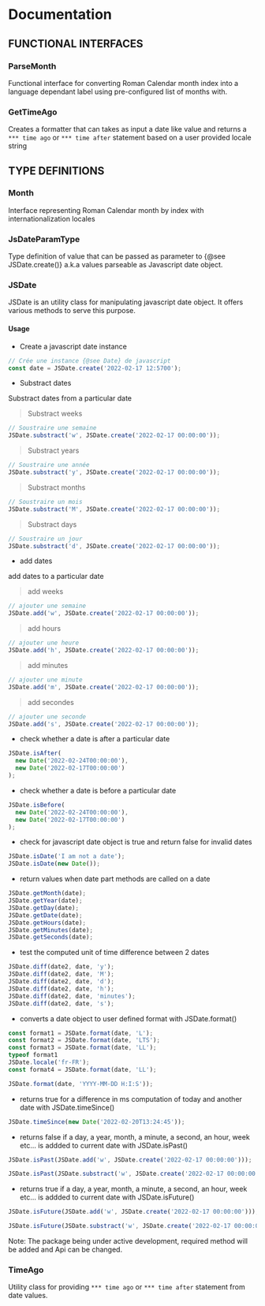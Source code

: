 # Documentation

## FUNCTIONAL INTERFACES

### ParseMonth

Functional interface for converting Roman Calendar month index into a language dependant label using pre-configured list of months with.

### GetTimeAgo

Creates a formatter that can takes as input a date like value and returns a `*** time ago` or `*** time after` statement based on a user provided locale string

## TYPE DEFINITIONS

### Month

Interface representing Roman Calendar month by index
with internationalization locales

### JsDateParamType

Type definition of value that can be passed as parameter to {@see JSDate.create()} a.k.a values parseable as Javascript date object.

### JSDate

JSDate is an utility class for manipulating javascript date object. It offers various
methods to serve this purpose.

#### Usage

- Create a javascript date instance

```ts
// Crée une instance {@see Date} de javascript
const date = JSDate.create('2022-02-17 12:5700');
```

- Substract dates

Substract dates from a particular date

> Substract weeks

```ts
// Soustraire une semaine
JSDate.substract('w', JSDate.create('2022-02-17 00:00:00'));
```

> Substract years

```ts
// Soustraire une année
JSDate.substract('y', JSDate.create('2022-02-17 00:00:00'));
```

> Substract months

```ts
// Soustraire un mois
JSDate.substract('M', JSDate.create('2022-02-17 00:00:00'));
```

> Substract days

```ts
// Soustraire un jour
JSDate.substract('d', JSDate.create('2022-02-17 00:00:00'));
```

- add dates

add dates to a particular date

> add weeks

```ts
// ajouter une semaine
JSDate.add('w', JSDate.create('2022-02-17 00:00:00'));
```

> add hours

```ts
// ajouter une heure
JSDate.add('h', JSDate.create('2022-02-17 00:00:00'));
```

> add minutes

```ts
// ajouter une minute
JSDate.add('m', JSDate.create('2022-02-17 00:00:00'));
```

> add secondes

```ts
// ajouter une seconde
JSDate.add('s', JSDate.create('2022-02-17 00:00:00'));
```

- check whether a date is after a particular date

```ts
JSDate.isAfter(
  new Date('2022-02-24T00:00:00'),
  new Date('2022-02-17T00:00:00')
);
```

- check whether a date is before a particular date

```ts
JSDate.isBefore(
  new Date('2022-02-24T00:00:00'),
  new Date('2022-02-17T00:00:00')
);
```

- check for javascript date object is true and return false for invalid dates

```ts
JSDate.isDate('I am not a date');
JSDate.isDate(new Date());
```

- return values when date part methods are called on a date

```ts
JSDate.getMonth(date);
JSDate.getYear(date);
JSDate.getDay(date);
JSDate.getDate(date);
JSDate.getHours(date);
JSDate.getMinutes(date);
JSDate.getSeconds(date);
```

- test the computed unit of time difference between 2 dates

```ts
JSDate.diff(date2, date, 'y');
JSDate.diff(date2, date, 'M');
JSDate.diff(date2, date, 'd');
JSDate.diff(date2, date, 'h');
JSDate.diff(date2, date, 'minutes');
JSDate.diff(date2, date, 's');
```

- converts a date object to user defined format with JSDate.format()

```ts
const format1 = JSDate.format(date, 'L');
const format2 = JSDate.format(date, 'LTS');
const format3 = JSDate.format(date, 'LL');
typeof format1
JSDate.locale('fr-FR');
const format4 = JSDate.format(date, 'LL');

JSDate.format(date, 'YYYY-MM-DD H:I:S'));
```

- returns true for a difference in ms computation of today and another date with JSDate.timeSince()

```ts
JSDate.timeSince(new Date('2022-02-20T13:24:45'));
```

- returns false if a day, a year, month, a minute, a second, an hour, week etc... is addded to current date with JSDate.isPast()

```ts
JSDate.isPast(JSDate.add('w', JSDate.create('2022-02-17 00:00:00')));

JSDate.isPast(JSDate.substract('w', JSDate.create('2022-02-17 00:00:00')));
```

- returns true if a day, a year, month, a minute, a second, an hour, week etc... is addded to current date with JSDate.isFuture()

```ts
JSDate.isFuture(JSDate.add('w', JSDate.create('2022-02-17 00:00:00')));

JSDate.isFuture(JSDate.substract('w', JSDate.create('2022-02-17 00:00:00')));
```

Note: The package being under active development, required method will be added and Api
can be changed.

### TimeAgo

Utility class for providing `*** time ago` or `*** time after` statement from date values.
